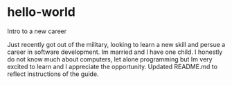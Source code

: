 # hello-world
Intro to a new career

Just recently got out of the military, looking to learn a new skill and persue a career in software development. Im married and I have one child. I honestly do not know much about computers, let alone programming but Im very excited to learn and I appreciate the opportunity. 
Updated README.md to reflect instructions of the guide. 
